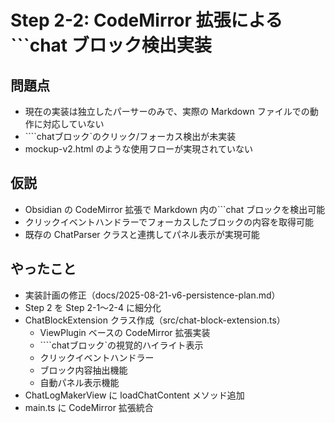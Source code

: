 # Step 2-2: CodeMirror 拡張による```chat ブロック検出実装

## 問題点

- 現在の実装は独立したパーサーのみで、実際の Markdown ファイルでの動作に対応していない
- ````chatブロック`のクリック/フォーカス検出が未実装
- mockup-v2.html のような使用フローが実現されていない

## 仮説

- Obsidian の CodeMirror 拡張で Markdown 内の```chat ブロックを検出可能
- クリックイベントハンドラーでフォーカスしたブロックの内容を取得可能
- 既存の ChatParser クラスと連携してパネル表示が実現可能

## やったこと

- 実装計画の修正（docs/2025-08-21-v6-persistence-plan.md）
- Step 2 を Step 2-1〜2-4 に細分化
- ChatBlockExtension クラス作成（src/chat-block-extension.ts）
  - ViewPlugin ベースの CodeMirror 拡張実装
  - ````chatブロック`の視覚的ハイライト表示
  - クリックイベントハンドラー
  - ブロック内容抽出機能
  - 自動パネル表示機能
- ChatLogMakerView に loadChatContent メソッド追加
- main.ts に CodeMirror 拡張統合
